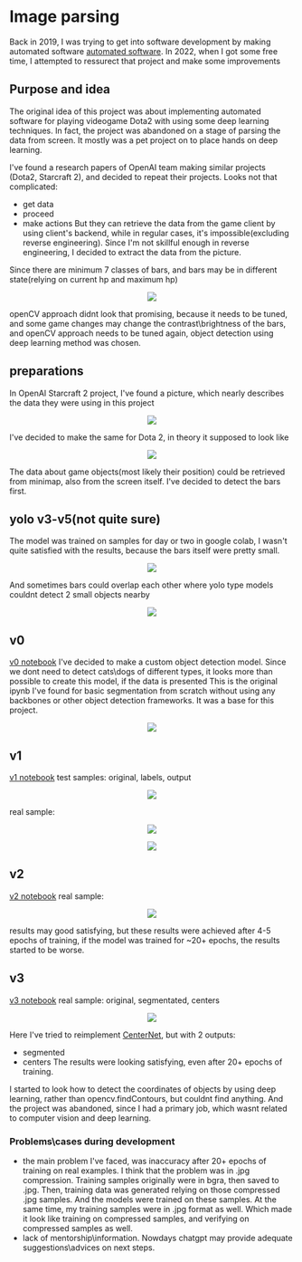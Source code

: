 # Image parsing
Back in 2019, I was trying to get into software development by making automated software [automated software](https://github.com/k1dnap/poe-bot). In 2022, when I got some free time, I attempted to ressurect that project and make some improvements

## Purpose and idea
The original idea of this project was about implementing automated software for playing videogame Dota2 with using some deep learning techniques.
In fact, the project was abandoned on a stage of parsing the data from screen. It mostly was a pet project on to place hands on deep learning.


I've found a research papers of OpenAI team making similar projects (Dota2, Starcraft 2), and decided to repeat their projects. Looks not that complicated:
- get data
- proceed
- make actions
But they can retrieve the data from the game client by using client's backend, while in regular cases, it's impossible(excluding reverse engineering). Since I'm not skillful enough in reverse engineering, I decided to extract the data from the picture. 

Since there are minimum 7 classes of bars, and bars may be in different state(relying on current hp and maximum hp)
<p align="center"><img src='readme/hero_hp_bar_differences.jpg' align="center"  ></p>
openCV approach didnt look that promising, because it needs to be tuned, and some game changes may change the contrast\brightness of the bars, and openCV approach needs to be tuned again, object detection using deep learning method was chosen.

## preparations
In OpenAI Starcraft 2 project, I've found a picture, which nearly describes the data they were using in this project
<p align="center"><img src='readme/openai_starcraft.png' align="center"  ></p>

I've decided to make the same for Dota 2, in theory it supposed to look like
<p align="center"><img src='readme/screen_description.bmp' align="center"  ></p>

The data about game objects(most likely their position) could be retrieved from minimap, also from the screen itself. I've decided to detect the bars first. 

## yolo v3-v5(not quite sure)
The model was trained on samples for day or two in google colab, I wasn't quite satisfied with the results, because the bars itself were pretty small. 
<p align="center"><img src='readme/yolo.jpg' align="center"  ></p>

And sometimes bars could overlap each other where yolo type models couldnt detect 2 small objects nearby
<p align="center"><img src='readme/hovered.jpg' align="center"  ></p>

## v0
[v0 notebook](0_Circle_Detection_and_Localization.ipynb)
I've decided to make a custom object detection model. Since we dont need to detect cats\dogs of different types, it looks more than possible to create this model, if the data is presented
This is the original ipynb I've found for basic segmentation from scratch without using any backbones or other object detection frameworks. It was a base for this project.
<p align="center"><img src='readme/v0.bmp' align="center"  ></p>

## v1
[v1 notebook](screen_detection_v1.ipynb)
test samples:
original, labels, output
<p align="center"><img src='readme/v1_test_samples.bmp' align="center"  ></p>
real sample:
<p align="center"><img src='readme/sample_light.jpg' align="center"  ></p>
<p align="center"><img src='readme/v1_real.bmp' align="center"  ></p>

## v2
[v2 notebook](screen_detection_v2.ipynb)
real sample:
<p align="center"><img src='readme/v2_real.bmp' align="center"  ></p>

results may good satisfying, but these results were achieved after 4-5 epochs of training, if the model was trained for ~20+ epochs, the results started to be worse. 

## v3
[v3 notebook](screen_detection_v3.ipynb)
real sample:
original, segmentated, centers

<p align="center"><img src='readme/v3_real.bmp' align="center"  ></p>

Here I've tried to reimplement [CenterNet](https://github.com/xingyizhou/CenterNet), but with 2 outputs:
- segmented
- centers
The results were looking satisfying, even after 20+ epochs of training.

I started to look how to detect the coordinates of objects by using deep learning, rather than opencv.findContours, but couldnt find anything. And the project was abandoned, since I had a primary job, which wasnt related to computer vision and deep learning.

### Problems\cases during development
- the main problem I've faced, was inaccuracy after 20+ epochs of training on real examples. I think that the problem was in .jpg compression. Training samples originally were in bgra, then saved to .jpg. Then, training data was generated relying on those compressed .jpg samples. And the models were trained on these samples. At the same time, my training samples were in .jpg format as well. Which made it look like training on compressed samples, and verifying on compressed samples as well.
- lack of mentorship\information. Nowdays chatgpt may provide adequate suggestions\advices on next steps.